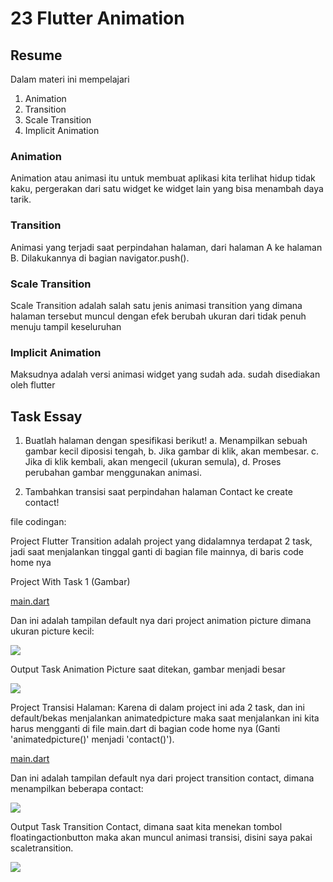 # 23 Flutter Animation

## Resume
Dalam materi ini mempelajari
1. Animation
2. Transition
3. Scale Transition
4. Implicit Animation


### Animation
Animation atau animasi itu untuk membuat aplikasi kita terlihat hidup tidak kaku, pergerakan dari satu widget ke widget lain yang bisa menambah daya tarik.

### Transition
Animasi yang terjadi saat perpindahan halaman, dari halaman A ke halaman B. Dilakukannya di bagian navigator.push().

### Scale Transition
Scale Transition adalah salah satu jenis animasi transition yang dimana halaman tersebut muncul dengan efek berubah ukuran dari tidak penuh menuju tampil  keseluruhan

### Implicit Animation
Maksudnya adalah versi animasi widget yang sudah ada. sudah disediakan oleh flutter


## Task Essay
1. Buatlah halaman dengan spesifikasi berikut!
    a. Menampilkan sebuah gambar kecil diposisi tengah,
    b. Jika gambar di klik, akan membesar.
    c. Jika di klik kembali, akan mengecil (ukuran semula),
    d. Proses perubahan gambar menggunakan animasi.

2. Tambahkan transisi saat perpindahan halaman Contact ke create contact!

file codingan:

Project Flutter Transition adalah project yang didalamnya terdapat 2 task, jadi saat menjalankan tinggal ganti di bagian file mainnya, di baris code home nya

Project With Task 1 (Gambar)


[main.dart](https://github.com/fraihan-dw/flutter_muhammad-raihan-firdaus/blob/main/23_Flutter%20Animation/Praktikum/flutter_transition/lib/main.dart)



Dan ini adalah tampilan default nya dari project animation picture dimana ukuran picture kecil:


![](https://github.com/fraihan-dw/flutter_muhammad-raihan-firdaus/blob/main/23_Flutter%20Animation/Screenshot/flutter_transition_animatedpicture_small.png?raw=true)


Output Task Animation Picture saat ditekan, gambar menjadi besar


![](https://github.com/fraihan-dw/flutter_muhammad-raihan-firdaus/blob/main/23_Flutter%20Animation/Screenshot/flutter_transition_animatedpicture_big.png?raw=true)


Project Transisi Halaman:
Karena di dalam project ini ada 2 task, dan ini default/bekas menjalankan animatedpicture maka saat menjalankan ini kita harus mengganti di file main.dart di bagian code home nya (Ganti 'animatedpicture()' menjadi 'contact()').


[main.dart](https://github.com/fraihan-dw/flutter_muhammad-raihan-firdaus/blob/main/23_Flutter%20Animation/Praktikum/flutter_transition/lib/main.dart)


Dan ini adalah tampilan default nya dari project transition contact, dimana menampilkan beberapa contact:


![](https://github.com/fraihan-dw/flutter_muhammad-raihan-firdaus/blob/main/23_Flutter%20Animation/Screenshot/flutter_transition_contact.png?raw=true)


Output Task Transition Contact, dimana saat kita menekan tombol floatingactionbutton maka akan muncul animasi transisi, disini saya pakai scaletransition.


![](https://github.com/fraihan-dw/flutter_muhammad-raihan-firdaus/blob/main/23_Flutter%20Animation/Screenshot/flutter_transition_newcontact.png?raw=true)